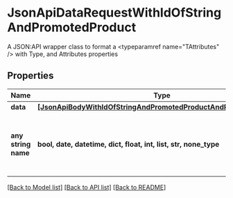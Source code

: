 # JsonApiDataRequestWithIdOfStringAndPromotedProduct

A JSON:API wrapper class to format a <typeparamref name=\"TAttributes\" /> with Type, and Attributes properties

## Properties
Name | Type | Description | Notes
------------ | ------------- | ------------- | -------------
**data** | [**[JsonApiBodyWithIdOfStringAndPromotedProductAndPromotedProduct]**](JsonApiBodyWithIdOfStringAndPromotedProductAndPromotedProduct.md) |  | [optional] 
**any string name** | **bool, date, datetime, dict, float, int, list, str, none_type** | any string name can be used but the value must be the correct type | [optional]

[[Back to Model list]](../README.md#documentation-for-models) [[Back to API list]](../README.md#documentation-for-api-endpoints) [[Back to README]](../README.md)


